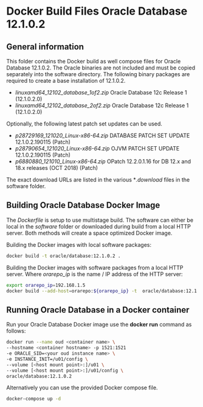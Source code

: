# Docker Build Files Oracle Database 12.1.0.2

## General information

This folder contains the Docker build as well compose files for Oracle Database 12.1.0.2. The Oracle binaries are not included and must be copied separately into the software directory. The following binary packages are required to create a base installation of 12.1.0.2.

* *linuxamd64_12102_database_1of2.zip* Oracle Database 12c Release 1 (12.1.0.2.0)
* *linuxamd64_12102_database_2of2.zip* Oracle Database 12c Release 1 (12.1.0.2.0)

Optionally, the following latest patch set updates can be used.

* *p28729169_121020_Linux-x86-64.zip* DATABASE PATCH SET UPDATE 12.1.0.2.190115 (Patch)
* *p28790654_121020_Linux-x86-64.zip* OJVM PATCH SET UPDATE 12.1.0.2.190115 (Patch)
* *p6880880_121010_Linux-x86-64.zip* OPatch 12.2.0.1.16 for DB 12.x and 18.x releases (OCT 2018) (Patch)

The exact download URLs are listed in the various **.download* files in the software folder.

## Building Oracle Database Docker Image

The *Dockerfile* is setup to use multistage build. The software can either be local in the *software* folder or downloaded during build from a local HTTP server. Both methods will create a space optimized Docker image.

Building the Docker images with local software packages:

```bash
docker build -t oracle/database:12.1.0.2 .
```

Building the Docker images with software packages from a local HTTP server. Where *orarepo_ip* is the name / IP address of the HTTP server:

```bash
export orarepo_ip=192.168.1.5
docker build --add-host=orarepo:${orarepo_ip} -t  oracle/database:12.1.0.2 .
```

## Running Oracle Database in a Docker container

Run your Oracle Database Docker image use the **docker run** command as follows:

```bash
docker run --name oud <container name> \
--hostname <container hostname> -p 1521:1521 
-e ORACLE_SID=<your oud instance name> \
-e INSTANCE_INIT=/u01/config \
--volume [<host mount point>:]/u01 \
--volume [<host mount point>:]/u01/config \
oracle/database:12.1.0.2
```

Alternatively you can use the provided Docker compose file.

```bash
docker-compose up -d
```